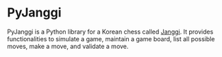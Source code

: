# PyJanggi
PyJanggi is a Python library for a Korean chess called [Janggi](https://en.wikipedia.org/wiki/Janggi).
It provides functionalities to simulate a game, maintain a game board, list all possible moves, make a move, and validate a move.